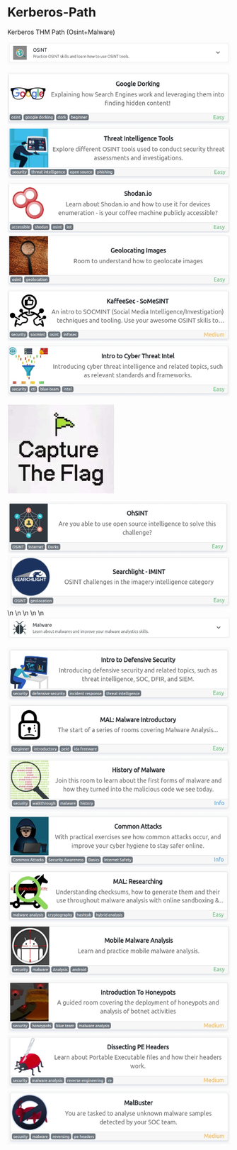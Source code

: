 # Kerberos-Path
Kerberos THM Path (Osint+Malware)


<img src="images/OSINT.png">

  [<img src="images/1.jpg">](https://tryhackme.com/room/googledorking)
  [<img src="images/2.jpg">](https://tryhackme.com/room/threatinteltools)
  [<img src="images/3.jpg">](https://tryhackme.com/room/shodan)
  [<img src="images/4.jpg">](https://tryhackme.com/room/geolocatingimages)
  [<img src="images/5.jpg">](https://tryhackme.com/room/somesint)
  [<img src="images/6.jpg">](https://tryhackme.com/room/cyberthreatintel)
  
<img src="images/osint.jpeg">
  
  [<img src="images/7.jpg">](https://tryhackme.com/room/ohsint)
  [<img src="images/8.jpg">](https://tryhackme.com/room/searchlightosint)
  \n
  \n
  \n
  \n
  \n
<img src="images/Malware.png">

  [<img src="images/9.jpg">](https://tryhackme.com/room/googledorking)
  [<img src="images/10.jpg">](https://tryhackme.com/room/googledorking)
  [<img src="images/11.jpg">](https://tryhackme.com/room/googledorking)
  [<img src="images/12.jpg">](https://tryhackme.com/room/googledorking)
  [<img src="images/13.jpg">](https://tryhackme.com/room/googledorking)
  [<img src="images/14.jpg">](https://tryhackme.com/room/googledorking)
  [<img src="images/15.jpg">](https://tryhackme.com/room/googledorking)
  [<img src="images/16.jpg">](https://tryhackme.com/room/googledorking)
  [<img src="images/17.jpg">](https://tryhackme.com/room/googledorking)
